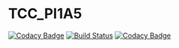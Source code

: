 # TCC_PI1A5

[![Codacy Badge](https://api.codacy.com/project/badge/Grade/2e1b19f54d224b989fa46a8847a5878b)](https://app.codacy.com/gh/TCC2020/bbooks-backend?utm_source=github.com&utm_medium=referral&utm_content=TCC2020/bbooks-backend&utm_campaign=Badge_Grade_Settings)
[![Build Status](https://travis-ci.org/TCC2020/bbooks-backend.svg?branch=develop)](https://travis-ci.org/TCC2020/bbooks-backend)
[![Codacy Badge](https://app.codacy.com/project/badge/Coverage/a55133661cd8455b9f5937ce0f68d0e6)](https://www.codacy.com/gh/TCC2020/bbooks-backend/dashboard?utm_source=github.com&utm_medium=referral&utm_content=TCC2020/bbooks-backend&utm_campaign=Badge_Coverage)
